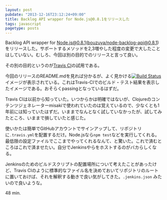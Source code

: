 ```yaml
---
layout: post
pubdate: "2013-12-16T23:12:24+09:00"
title: Backlog API wrapper for Node.js@0.8.1をリリースした
tags: javascript
pagetype: posts
---
```

Backlog API wrapper for Node.js@0.8.1([bouzuya/node-backlog-api@0.8.1][])をリリースした。サポートするメソッドを2,3増やした程度の変更で大したことはしていない。むしろ、今回は別の目的でのリリースと言って良い。

その別の目的というのが[Travis CI][travis-ci]の試用である。

今回のリリースのREADME.mdを見れば分かるが、よく見かける[![Build Status](https://travis-ci.org/bouzuya/node-backlog-api.png?branch=0.8.1)](https://travis-ci.org/bouzuya/node-backlog-api)イメージが表示されている。これはTravis-CIでのビルド・テスト結果を表示したイメージである。おそらくpassingとなっているはずだ。

Travis CIは以前から知っていた。いつからかは明確ではないが、Clojureのコンテンツジェネレーターmisakiで使われていたのは覚えているので、少なくとも1年前には知っていたはずだ。いままでなんとなく試していなかったが、試してみたところ、いままで損していたと感じた。

使いかたは簡単でGitHubアカウントでサインアップして、リポジトリに`.travis.yml`を配置するだけ。Node.jsなら`npm test`などを実行してくれる。最低限の設定ファイルでここまでやってくれるなんて、と驚いた。これで済むところはこれで済ませたい。自分でJenkinsやらをホストするのがバカらしくなる。

Jenkinsのためのビルドスクリプトの配置場所について考えたことがあったけど、Travis CIのように標準的なファイル名を決めておいてリポジトリのルートに置いておけば、それを解釈する動きで良い気がしてきた。`.jenkins.json` みたいので良いような。

48 min.

[bouzuya/node-backlog-api@0.8.1]: https://github.com/bouzuya/node-backlog-api/tree/0.8.1
[travis-ci]: https://travis-ci.org/ 
